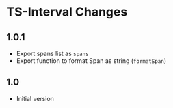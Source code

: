 TS-Interval Changes
===================

1.0.1
-----

- Export spans list as `spans`
- Export function to format Span as string (`formatSpan`)


1.0
---

- Initial version


